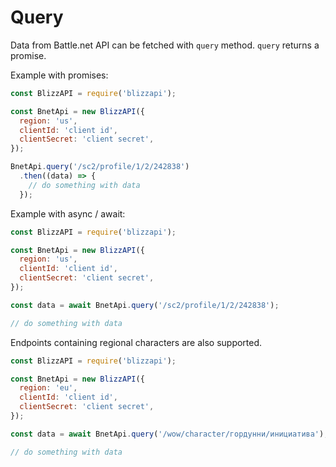 # Query

Data from Battle.net API can be fetched with ``query`` method. ``query`` returns a promise.

Example with promises:

```js
const BlizzAPI = require('blizzapi');

const BnetApi = new BlizzAPI({
  region: 'us',
  clientId: 'client id',
  clientSecret: 'client secret',
});

BnetApi.query('/sc2/profile/1/2/242838')
  .then((data) => {
    // do something with data
  });
```

Example with async / await:

```js
const BlizzAPI = require('blizzapi');

const BnetApi = new BlizzAPI({
  region: 'us',
  clientId: 'client id',
  clientSecret: 'client secret',
});

const data = await BnetApi.query('/sc2/profile/1/2/242838');

// do something with data
```

Endpoints containing regional characters are also supported.

```js
const BlizzAPI = require('blizzapi');

const BnetApi = new BlizzAPI({
  region: 'eu',
  clientId: 'client id',
  clientSecret: 'client secret',
});

const data = await BnetApi.query('/wow/character/гордунни/инициатива');

// do something with data
```